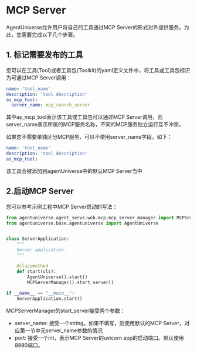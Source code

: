 # MCP Server

AgentUniverse允许用户将自己的工具通过MCP Server的形式对外提供服务。为此，您需要完成以下几个步骤。

## 1. 标记需要发布的工具
您可以在工具(Tool)或者工具包(Toolkit)的yaml定义文件中，将工具或工具包标识为可通过MCP Server调用：

```yaml
name: 'tool_name'
description: 'tool description'
as_mcp_tool:
  server_name: mcp_search_server
```
其中as_mcp_tool表示该工具或工具包可以通过MCP Server调用，而server_name表示所属的MCP服务名称，不同的MCP服务独立运行互不冲突。

如果您不需要单独区分MCP服务，可以不使用server_name字段，如下：
```yaml
name: 'tool_name'
description: 'tool description'
as_mcp_tool:
```
该工具会被添加到agentUniverse中的默认MCP Server当中

## 2.启动MCP Server
您可以参考示例工程中MCP Server启动的写法：
```python
from agentuniverse.agent_serve.web.mcp.mcp_server_manager import MCPServerManager
from agentuniverse.base.agentuniverse import AgentUniverse


class ServerApplication:
    """
    Server application.
    """

    @classmethod
    def start(cls):
        AgentUniverse().start()
        MCPServerManager().start_server()
        
if __name__ == "__main__":
    ServerApplication.start()
```
MCPServerManager的start_server接受两个参数：
- server_name: 接受一个string。如果不填写，则使用默认的MCP Server，对应第一节中无server_name参数的情况
- port: 接受一个int，表示MCP Server的uvicorn app的启动端口。默认使用8890端口。